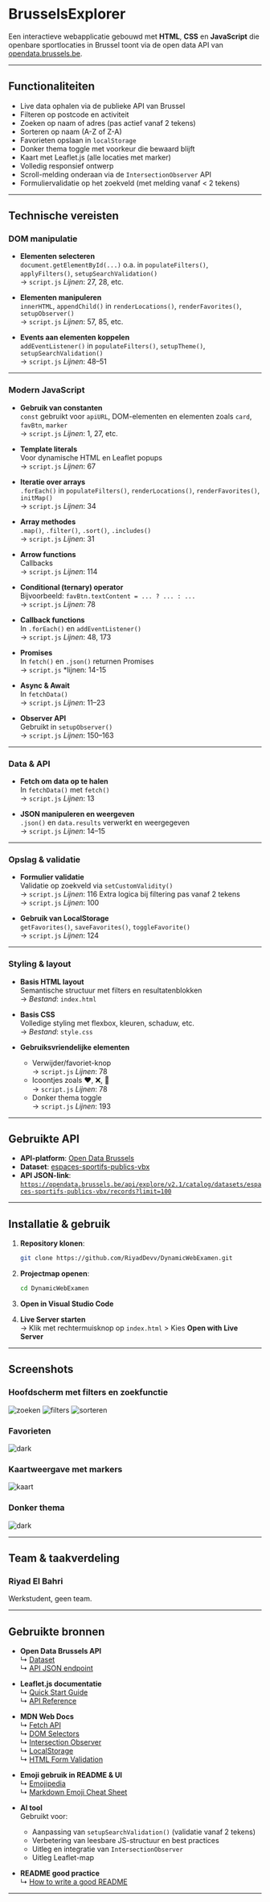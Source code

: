 # BrusselsExplorer

Een interactieve webapplicatie gebouwd met **HTML**, **CSS** en **JavaScript** die openbare sportlocaties in Brussel toont via de open data API van [opendata.brussels.be](https://opendata.brussels.be/).

---

## Functionaliteiten

-  Live data ophalen via de publieke API van Brussel
-  Filteren op postcode en activiteit
-  Zoeken op naam of adres (pas actief vanaf 2 tekens)
-  Sorteren op naam (A-Z of Z-A)
-  Favorieten opslaan in `localStorage`
-  Donker thema toggle met voorkeur die bewaard blijft
-  Kaart met Leaflet.js (alle locaties met marker)
-  Volledig responsief ontwerp
-  Scroll-melding onderaan via de `IntersectionObserver` API
-  Formuliervalidatie op het zoekveld (met melding vanaf < 2 tekens)

---

## Technische vereisten

### DOM manipulatie  
- **Elementen selecteren**  
  `document.getElementById(...)` o.a. in `populateFilters()`, `applyFilters()`, `setupSearchValidation()`  
  → `script.js` *Lijnen*: 27, 28, etc.

- **Elementen manipuleren**  
  `innerHTML`, `appendChild()` in `renderLocations()`, `renderFavorites()`, `setupObserver()`  
  → `script.js` *Lijnen*: 57, 85, etc.

- **Events aan elementen koppelen**  
  `addEventListener()` in `populateFilters()`, `setupTheme()`, `setupSearchValidation()`  
  → `script.js` *Lijnen*: 48–51  

---

### Modern JavaScript  
- **Gebruik van constanten**  
  `const` gebruikt voor `apiURL`, DOM-elementen en elementen zoals `card`, `favBtn`, `marker`  
  → `script.js` *Lijnen*: 1, 27, etc. 

- **Template literals**  
  Voor dynamische HTML en Leaflet popups  
  → `script.js` *Lijnen*: 67 

- **Iteratie over arrays**  
  `.forEach()` in `populateFilters()`, `renderLocations()`, `renderFavorites()`, `initMap()`  
  → `script.js` *Lijnen*: 34

- **Array methodes**  
  `.map()`, `.filter()`, `.sort()`, `.includes()`  
  → `script.js` *Lijnen*: 31 

- **Arrow functions**  
  Callbacks  
  → `script.js` *Lijnen*: 114

- **Conditional (ternary) operator**  
  Bijvoorbeeld: `favBtn.textContent = ... ? ... : ...`  
  → `script.js` *Lijnen*: 78 

- **Callback functions**  
  In `.forEach()` en `addEventListener()`  
  → `script.js` *Lijnen*: 48, 173  

- **Promises**  
  In `fetch()` en `.json()` returnen Promises  
  → `script.js` *lijnen: 14-15

- **Async & Await**  
  In `fetchData()`  
  → `script.js` *Lijnen*: 11–23  

- **Observer API**  
  Gebruikt in `setupObserver()`  
  → `script.js` *Lijnen*: 150–163  

---

### Data & API  
- **Fetch om data op te halen**  
  In `fetchData()` met `fetch()`  
  → `script.js` *Lijnen*: 13  

- **JSON manipuleren en weergeven**  
  `.json()` en `data.results` verwerkt en weergegeven  
  → `script.js` *Lijnen*: 14–15

---

### Opslag & validatie  
- **Formulier validatie**  
  Validatie op zoekveld via `setCustomValidity()`  
  → `script.js` *Lijnen*: 116 
  Extra logica bij filtering pas vanaf 2 tekens  
  → `script.js` *Lijnen*: 100  

- **Gebruik van LocalStorage**  
  `getFavorites()`, `saveFavorites()`, `toggleFavorite()`  
  → `script.js` *Lijnen*: 124

---

### Styling & layout  
- **Basis HTML layout**  
  Semantische structuur met filters en resultatenblokken  
  → *Bestand*: `index.html`

- **Basis CSS**  
  Volledige styling met flexbox, kleuren, schaduw, etc.  
  → *Bestand*: `style.css`

- **Gebruiksvriendelijke elementen**  
  - Verwijder/favoriet-knop  
    → `script.js` *Lijnen*: 78  
  - Icoontjes zoals ❤️, ❌, 📍  
    → `script.js` *Lijnen*: 78 
  - Donker thema toggle  
    → `script.js` *Lijnen*: 193 

---

##  Gebruikte API

- **API-platform**: [Open Data Brussels](https://opendata.brussels.be)
- **Dataset**: [espaces-sportifs-publics-vbx](https://opendata.brussels.be/explore/dataset/espaces-sportifs-publics-vbx/information/)
- **API JSON-link**:  
  [`https://opendata.brussels.be/api/explore/v2.1/catalog/datasets/espaces-sportifs-publics-vbx/records?limit=100`](https://opendata.brussels.be/api/explore/v2.1/catalog/datasets/espaces-sportifs-publics-vbx/records?limit=100)

---

##  Installatie & gebruik

1. **Repository klonen**:
   ```bash
   git clone https://github.com/RiyadDevv/DynamicWebExamen.git
   ```

2. **Projectmap openen**:
   ```bash
   cd DynamicWebExamen
   ```

3. **Open in Visual Studio Code**

4. **Live Server starten**  
   → Klik met rechtermuisknop op `index.html` > Kies **Open with Live Server**

---

## Screenshots

### Hoofdscherm met filters en zoekfunctie
![zoeken](screenshots/Zoekfunctie.PNG)
![filters](screenshots/Filterfunctie.PNG)
![sorteren](screenshots/Sorteerfunctie.PNG)

### Favorieten
![dark](screenshots/Favorieten.PNG)

### Kaartweergave met markers
![kaart](screenshots/Kaartweergave.PNG)

### Donker thema
![dark](screenshots/DarkTheme.PNG)

---

##  Team & taakverdeling

###  Riyad El Bahri

Werkstudent, geen team.

---

##  Gebruikte bronnen

- **Open Data Brussels API**  
  ↳ [Dataset](https://opendata.brussels.be/explore/dataset/espaces-sportifs-publics-vbx/information)  
  ↳ [API JSON endpoint](https://opendata.brussels.be/api/explore/v2.1/catalog/datasets/espaces-sportifs-publics-vbx/records?limit=100)

- **Leaflet.js documentatie**  
  ↳ [Quick Start Guide](https://leafletjs.com/examples/quick-start/)  
  ↳ [API Reference](https://leafletjs.com/reference.html)

- **MDN Web Docs**  
  ↳ [Fetch API](https://developer.mozilla.org/en-US/docs/Web/API/Fetch_API)  
  ↳ [DOM Selectors](https://developer.mozilla.org/en-US/docs/Web/API/Document/querySelector)  
  ↳ [Intersection Observer](https://developer.mozilla.org/en-US/docs/Web/API/Intersection_Observer_API)  
  ↳ [LocalStorage](https://developer.mozilla.org/en-US/docs/Web/API/Window/localStorage)  
  ↳ [HTML Form Validation](https://developer.mozilla.org/en-US/docs/Learn/Forms/Form_validation)

- **Emoji gebruik in README & UI**  
  ↳ [Emojipedia](https://emojipedia.org/)  
  ↳ [Markdown Emoji Cheat Sheet](https://github.com/ikatyang/emoji-cheat-sheet)

- **AI  tool**  
Gebruikt voor:
  - Aanpassing van `setupSearchValidation()` (validatie vanaf 2 tekens)
  - Verbetering van leesbare JS-structuur en best practices
  - Uitleg en integratie van `IntersectionObserver`
  - Uitleg Leaflet-map

- **README good practice**  
  ↳ [How to write a good README](https://github.com/banesullivan/README/blob/main/README.md)

---
